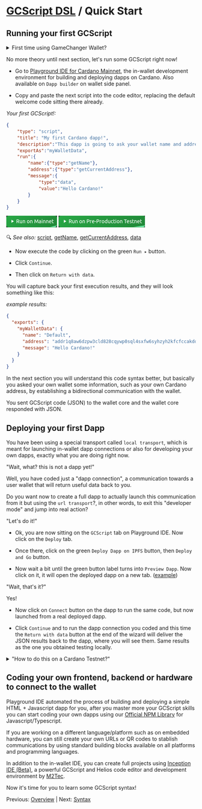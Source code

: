 # [GCScript DSL](README.md) / Quick Start

## Running your first GCScript

<details>
  <summary>First time using GameChanger Wallet?</summary>

- Go to [GameChanger Wallet for Cardano Mainnet](https://beta-wallet.gamechanger.finance/) 
- Follow the automatic welcome wizard for creating your `Default` Burner Wallet
- You now have a non-custodial but password-less Cardano wallet for quick developing and testing, no funds needed for now!
- Instead, if you prefer to import or connect to a Browser Extension, Hardware, Mnemonic (seed phrase), or Express (QR code) wallet it's time to do so.
</details>

No more theory until next section, let's run some GCScript right now!

- Go to [Playground IDE for Cardano Mainnet](https://beta-wallet.gamechanger.finance/playground), the in-wallet development environment for building and deploying dapps on Cardano. Also available on `Dapp builder` on wallet side panel.

- Copy and paste the next script into the code editor, replacing the default welcome code sitting there already.

*Your first GCScript!:*
```json
{
    "type": "script",
    "title": "My first Cardano dapp!",
    "description":"This dapp is going to ask your wallet name and address. Click Continue to proceed.",
    "exportAs":"myWalletData",
    "run":{
        "name":{"type":"getName"},
        "address":{"type":"getCurrentAddress"},
        "message":{
            "type":"data",
            "value":"Hello Cardano!"
        }
    }
}
```
<a href="https://beta-wallet.gamechanger.finance/api/2/run/1-H4sIAAAAAAAAA1VPMY4CMQz8ikmNeAAd2itooEKitja-JSIbR44Dt0L793NgkaAaeWY8Yz-cTpnc1pVeQla3dho0NuIwwW-QotCheEwMHnNemcHTyxs4me10CeUpgeHAIQ2gDFiuMHEVuGOMpJBwJMDkAb0XKmUDXQz9FTpOGlKltpOFeyK_sQr6yyy6K5Y_TudnxA8qmiLVSh-u5TVcjh9Ij42Z124p-Ba7KkJJd4tmttEQh88M_yq4Yaxt3FOM_P595eZ5_gd8gqb_KwEAAA" target="_blank" onclick="window.open(this.href, 'dapp connection', 'width=400,height=600'); return false;" style="text-decoration:none; outline:none;">
 <img src="../img/btn/run-mainnet.png" alt="Run on Cardano Mainnet" style="border:none;">
</a>
<a href="https://beta-preprod-wallet.gamechanger.finance/api/2/run/1-H4sIAAAAAAAAA1VPMY4CMQz8ikmNeAAd2itooEKitja-JSIbR44Dt0L793NgkaAaeWY8Yz-cTpnc1pVeQla3dho0NuIwwW-QotCheEwMHnNemcHTyxs4me10CeUpgeHAIQ2gDFiuMHEVuGOMpJBwJMDkAb0XKmUDXQz9FTpOGlKltpOFeyK_sQr6yyy6K5Y_TudnxA8qmiLVSh-u5TVcjh9Ij42Z124p-Ba7KkJJd4tmttEQh88M_yq4Yaxt3FOM_P595eZ5_gd8gqb_KwEAAA" target="_blank" onclick="window.open(this.href, 'dapp connection', 'width=400,height=600'); return false;" style="text-decoration:none; outline:none;">
 <img src="../img/btn/run-preprod.png" alt="Run on Cardano Pre-Production Testnet" style="border:none;">
</a>

🔍 *See also:*
[script](https://beta-wallet.gamechanger.finance/doc/api/v2/api.html),
[getName](https://beta-wallet.gamechanger.finance/doc/api/v2/getName.html),
[getCurrentAddress](https://beta-wallet.gamechanger.finance/doc/api/v2/getCurrentAddress.html),
[data](https://beta-wallet.gamechanger.finance/doc/api/v2/data.html)

- Now execute the code by clicking on the green `Run ▸` button. 

- Click `Continue`.

- Then click on `Return with data`.

You will capture back your first execution results, and they will look something like this:

*example results:*
```json
{
  "exports": {
    "myWalletData": {
      "name": "Default",
      "address": "addr1q8aw6dzpw3cld828cqywp0sql4sxfw6syhzyh2kfcfccakddqwj2u3djrag0mene2cm9elu5mdqmcz9zc2rzgq7c5g6qshxn7l",
      "message": "Hello Cardano!"
    }
  }
}
```

In the next section you will understand this code syntax better, but basically you asked your own wallet some information, such as your own Cardano address, by establishing a bidirectional communication with the wallet. 

You sent GCScript code (JSON) to the wallet core and the wallet core responded with JSON.


## Deploying your first Dapp

You have been using a special transport called `local transport`, which is meant for launching in-wallet dapp connections or also for developing your own dapps, exactly what you are doing right now. 

"Wait, what? this is not a dapp yet!"

Well, you have coded just a "dapp connection", a communication towards a user wallet that will return useful data back to you.

Do you want now to create a full dapp to actually launch this communication from it but using the `url transport`?, in other words, to exit this "developer mode" and jump into real action?

"Let's do it!"

- Ok, you are now sitting on the `GCScript` tab on Playground IDE. Now click on the `Deploy` tab.

- Once there, click on the green `Deploy Dapp on IPFS` button, then `Deploy and Go` button.

- Now wait a bit until the green button label turns into `Preview Dapp`. Now click on it, it will open the deployed dapp on a new tab. ([example](https://ipfs.io/ipfs/bafkreiedad3jl56jf5objj4k5vxc7emqucjgdctidagvjassmcxumik6ry))

"Wait, that's it?"

Yes! 

- Now click on `Connect` button on the dapp to run the same code, but now launched from a real deployed dapp.

- Click `Continue` and to run the dapp connection you coded and this time the `Return with data` button at the end of the wizard will deliver the JSON results back to the dapp, where you will see them. Same results as the one you obtained testing locally.


<details>
  <summary>"How to do this on a Cardano Testnet?"</summary>

GameChanger Wallet have a Cardano Pre-Production Testnet version. It even have a built-in tAda + tokens + nfts airdrop!

- Go to [GameChanger Wallet for Cardano Pre-Production Testnet](https://beta-preprod-wallet.gamechanger.finance/) 
- Follow the same instructions you followed above, even use the same GCScript code

To adapt a code in GCScript to work for a specific network you just need to use data or expect results specific for that network, for example for testnets you use addresses starting with `addr_test1`. Also when using the `url` and `qr` transports just take care of pointing to the right wallet URLs.

</details>

## Coding your own frontend, backend or hardware to connect to the wallet

Playground IDE automated the process of building and deploying a simple HTML + Javascript dapp for you, after you master more your GCScript skills you can start coding your own dapps using our [Official NPM Library](https://www.npmjs.com/package/@gamechanger-finance/gc) for Javascript/Typescript. 

If you are working on a different language/platform such as on embedded hardware, you can still create your own URLs or QR codes to stablish communications by using standard building blocks available on all platforms and programming languages. 

In addition to the in-wallet IDE, you can create full projects using [Inception IDE (Beta)](https://inception.m2tec.nl/), a powerful GCScript and Helios code editor and development environment by [M2Tec](https://www.m2tec.nl/cardano).

Now it's time for you to learn some GCScript syntax!

Previous: [Overview](overview.md) | Next: [Syntax](syntax.md)